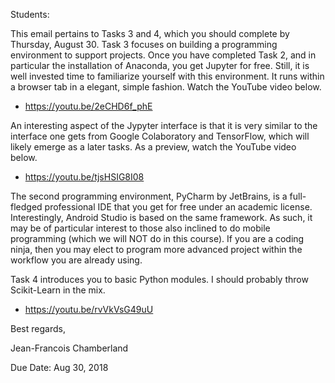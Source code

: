 Students:

This email pertains to Tasks 3 and 4, which you should complete by Thursday, August 30.
Task 3 focuses on building a programming environment to support projects.
Once you have completed Task 2, and in particular the installation of Anaconda, you get Jupyter for free.
Still, it is well invested time to familiarize yourself with this environment.
It runs within a browser tab in a elegant, simple fashion. Watch the YouTube video below.

* https://youtu.be/2eCHD6f_phE

An interesting aspect of the Jypyter interface is that it is very similar to the interface one gets from Google Colaboratory and TensorFlow, which will likely emerge as a later tasks.
As a preview, watch the YouTube video below.

* https://youtu.be/tjsHSIG8I08

The second programming environment, PyCharm by JetBrains, is a full-fledged professional IDE that you get for free under an academic license.
Interestingly, Android Studio is based on the same framework.
As such, it may be of particular interest to those also inclined to do mobile programming (which we will NOT do in this course).
If you are a coding ninja, then you may elect to program more advanced project within the workflow you are already using.

Task 4 introduces you to basic Python modules. I should probably throw Scikit-Learn in the mix.

* https://youtu.be/rvVkVsG49uU

Best regards,

Jean-Francois Chamberland

Due Date: Aug 30, 2018
